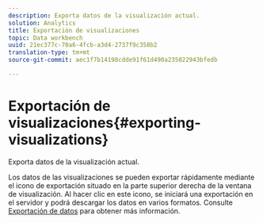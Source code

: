 ```yaml
---
description: Exporta datos de la visualización actual.
solution: Analytics
title: Exportación de visualizaciones
topic: Data workbench
uuid: 21ec377c-70a6-4fcb-a3d4-2737f9c358b2
translation-type: tm+mt
source-git-commit: aec1f7b14198cdde91f61d490a235022943bfedb

---
```



# Exportación de visualizaciones{#exporting-visualizations}

Exporta datos de la visualización actual.

Los datos de las visualizaciones se pueden exportar rápidamente mediante el icono de exportación situado en la parte superior derecha de la ventana de visualización. Al hacer clic en este icono, se iniciará una exportación en el servidor y podrá descargar los datos en varios formatos. Consulte [Exportación de datos](../../../../home/c-adobe-data-workbench-dashboard/c-exporting-data.md#concept-826596f7c95649b2adbcafd91fad782b) para obtener más información.
